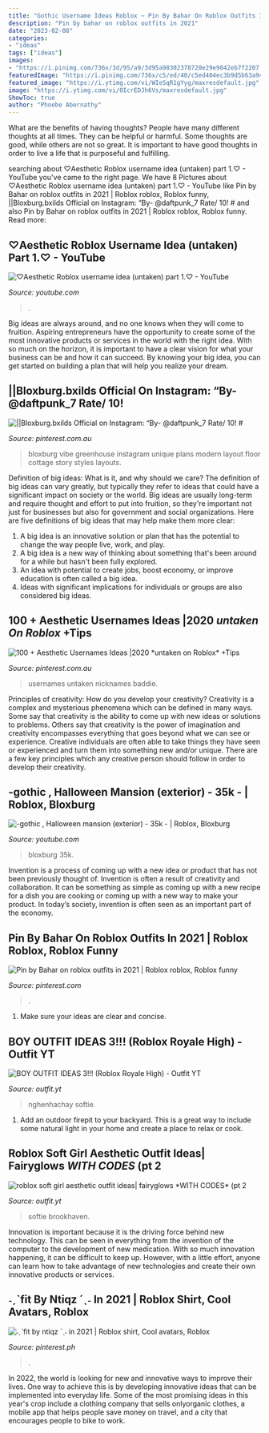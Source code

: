 ```yaml
---
title: "Gothic Username Ideas Roblox ~ Pin By Bahar On Roblox Outfits In 2021"
description: "Pin by bahar on roblox outfits in 2021"
date: "2023-02-08"
categories:
- "ideas"
tags: ["ideas"]
images:
- "https://i.pinimg.com/736x/3d/95/a9/3d95a98302378720e29e9842eb7f2207.jpg"
featuredImage: "https://i.pinimg.com/736x/c5/ed/40/c5ed404ec3b9d5b63a94dfd8174c8bbf.jpg"
featured_image: "https://i.ytimg.com/vi/WIeSqR1gYyg/maxresdefault.jpg"
image: "https://i.ytimg.com/vi/0IcrEDJh6Vs/maxresdefault.jpg"
ShowToc: true
author: "Phoebe Abernathy"
---
```



What are the benefits of having thoughts?
People have many different thoughts at all times. They can be helpful or harmful. Some thoughts are good, while others are not so great. It is important to have good thoughts in order to live a life that is purposeful and fulfilling.

	

		
searching about ♡Aesthetic Roblox username idea (untaken) part 1.♡ - YouTube you've came to the right page. We have 8 Pictures about ♡Aesthetic Roblox username idea (untaken) part 1.♡ - YouTube like Pin by Bahar on roblox outfits in 2021 | Roblox roblox, Roblox funny, ||Bloxburg.bxilds Official on Instagram: “By- @daftpunk_7 Rate/ 10! # and also Pin by Bahar on roblox outfits in 2021 | Roblox roblox, Roblox funny. Read more:
		
    
## ♡Aesthetic Roblox Username Idea (untaken) Part 1.♡ - YouTube

<img loading=lazy src="https://i.ytimg.com/vi/WIeSqR1gYyg/maxresdefault.jpg" onerror="this.onerror=null;this.src='https://tse3.mm.bing.net/th?id=OIP._AyAoi1bh9dVMbHz2C4AUwHaEK&amp;pid=15.1';" alt="♡Aesthetic Roblox username idea (untaken) part 1.♡ - YouTube">

_Source: youtube.com_

>. 

	

Big ideas are always around, and no one knows when they will come to fruition. Aspiring entrepreneurs have the opportunity to create some of the most innovative products or services in the world with the right idea. With so much on the horizon, it is important to have a clear vision for what your business can be and how it can succeed. By knowing your big idea, you can get started on building a plan that will help you realize your dream.

    
## ||Bloxburg.bxilds Official On Instagram: “By- @daftpunk_7 Rate/ 10! #

<img loading=lazy src="https://i.pinimg.com/736x/3a/b6/95/3ab6958e3620c63605400e722d687f9a.jpg" onerror="this.onerror=null;this.src='https://tse2.mm.bing.net/th?id=OIP.-_WBjvZQKZz_J_FMfaNTiQHaHH&amp;pid=15.1';" alt="||Bloxburg.bxilds Official on Instagram: “By- @daftpunk_7 Rate/ 10! #">

_Source: pinterest.com.au_

>bloxburg vibe greenhouse instagram unique plans modern layout floor cottage story styles layouts. 

	

Definition of big ideas: What is it, and why should we care?
The definition of big ideas can vary greatly, but typically they refer to ideas that could have a significant impact on society or the world. Big ideas are usually long-term and require thought and effort to put into fruition, so they're important not just for businesses but also for government and social organizations. Here are five definitions of big ideas that may help make them more clear:
1) A big idea is an innovative solution or plan that has the potential to change the way people live, work, and play.
2) A big idea is a new way of thinking about something that's been around for a while but hasn't been fully explored.
3) An idea with potential to create jobs, boost economy, or improve education is often called a big idea. 
4) Ideas with significant implications for individuals or groups are also considered big ideas.

    
## 100 + Aesthetic Usernames Ideas |2020 *untaken On Roblox* +Tips

<img loading=lazy src="https://i.pinimg.com/736x/c5/ed/40/c5ed404ec3b9d5b63a94dfd8174c8bbf.jpg" onerror="this.onerror=null;this.src='https://tse4.mm.bing.net/th?id=OIP.kuRDsdBuE1Tbs9UCuz6mkgHaEK&amp;pid=15.1';" alt="100 + Aesthetic Usernames Ideas |2020 *untaken on Roblox* +Tips">

_Source: pinterest.com.au_

>usernames untaken nicknames baddie. 

	

Principles of creativity: How do you develop your creativity?
Creativity is a complex and mysterious phenomena which can be defined in many ways. Some say that creativity is the ability to come up with new ideas or solutions to problems. Others say that creativity is the power of imagination and creativity encompasses everything that goes beyond what we can see or experience. Creative individuals are often able to take things they have seen or experienced and turn them into something new and/or unique. There are a few key principles which any creative person should follow in order to develop their creativity.

    
## -gothic , Halloween Mansion (exterior) - 35k - | Roblox, Bloxburg

<img loading=lazy src="https://i.ytimg.com/vi/hqHtfxqjYbA/maxresdefault.jpg" onerror="this.onerror=null;this.src='https://tse2.mm.bing.net/th?id=OIP.CvW-kHskjTo1hFw5OEDPTAHaEK&amp;pid=15.1';" alt="-gothic , Halloween mansion (exterior) - 35k - | Roblox, Bloxburg">

_Source: youtube.com_

>bloxburg 35k. 

	

Invention is a process of coming up with a new idea or product that has not been previously thought of. Invention is often a result of creativity and collaboration. It can be something as simple as coming up with a new recipe for a dish you are cooking or coming up with a new way to make your product. In today’s society, invention is often seen as an important part of the economy.

    
## Pin By Bahar On Roblox Outfits In 2021 | Roblox Roblox, Roblox Funny

<img loading=lazy src="https://i.pinimg.com/736x/3d/95/a9/3d95a98302378720e29e9842eb7f2207.jpg" onerror="this.onerror=null;this.src='https://tse3.mm.bing.net/th?id=OIP.xPUpWR_ilcEY526QtzKvQwHaMy&amp;pid=15.1';" alt="Pin by Bahar on roblox outfits in 2021 | Roblox roblox, Roblox funny">

_Source: pinterest.com_

>. 

	

1. Make sure your ideas are clear and concise.

    
## BOY OUTFIT IDEAS 3!!! (Roblox Royale High) - Outfit YT

<img loading=lazy src="https://i.ytimg.com/vi/0IcrEDJh6Vs/maxresdefault.jpg" onerror="this.onerror=null;this.src='https://tse1.mm.bing.net/th?id=OIP.7bYubJTnU15ttr_lEiuiDAHaEK&amp;pid=15.1';" alt="BOY OUTFIT IDEAS 3!!! (Roblox Royale High) - Outfit YT">

_Source: outfit.yt_

>nghenhachay softie. 

	

1. Add an outdoor firepit to your backyard. This is a great way to include some natural light in your home and create a place to relax or cook. 

    
## Roblox Soft Girl Aesthetic Outfit Ideas| Fairyglows *WITH CODES* (pt 2

<img loading=lazy src="https://i.ytimg.com/vi/akxLDK1gJ3w/maxresdefault.jpg" onerror="this.onerror=null;this.src='https://tse4.mm.bing.net/th?id=OIP.j_W9-MUlT3Mvg0zeLjym_gHaEK&amp;pid=15.1';" alt="roblox soft girl aesthetic outfit ideas| fairyglows *WITH CODES* (pt 2">

_Source: outfit.yt_

>softie brookhaven. 

	

Innovation is important because it is the driving force behind new technology. This can be seen in everything from the invention of the computer to the development of new medication. With so much innovation happening, it can be difficult to keep up. However, with a little effort, anyone can learn how to take advantage of new technologies and create their own innovative products or services.

    
## ˗ˏˋfit By Ntiqz ´ˎ˗ In 2021 | Roblox Shirt, Cool Avatars, Roblox

<img loading=lazy src="https://i.pinimg.com/736x/5f/c6/96/5fc6966e386cd60b899b09b4685b3e4a.jpg" onerror="this.onerror=null;this.src='https://tse3.mm.bing.net/th?id=OIP.mUpwLTiiEyVmz6swbbywyAHaKw&amp;pid=15.1';" alt="˗ˏˋfit by ntiqz ´ˎ˗ in 2021 | Roblox shirt, Cool avatars, Roblox">

_Source: pinterest.ph_

>. 

	

In 2022, the world is looking for new and innovative ways to improve their lives. One way to achieve this is by developing innovative ideas that can be implemented into everyday life. Some of the most promising ideas in this year's crop include a clothing company that sells onlyorganic clothes, a mobile app that helps people save money on travel, and a city that encourages people to bike to work.

